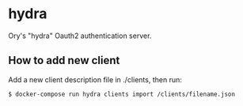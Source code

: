 # hydra

Ory's "hydra" Oauth2 authentication server.

## How to add new client

Add a new client description file in ./clients, then run:

```
$ docker-compose run hydra clients import /clients/filename.json
```
